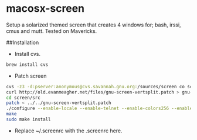 macosx-screen
=============

Setup a solarized themed screen that creates 4 windows for; bash, irssi, cmus and mutt.
Tested on Mavericks.

##Installation
- Install cvs.

```bash
brew install cvs
```
- Patch screen

```bash
cvs -z3 -d:pserver:anonymous@cvs.savannah.gnu.org:/sources/screen co screen
curl http://old.evanmeagher.net/files/gnu-screen-vertsplit.patch > gnu-screen-vertsplit.patch
cd screen/src
patch < ../../gnu-screen-vertsplit.patch
./configure --enable-locale --enable-telnet --enable-colors256 --enable-rxct_osc
make
sudo make install
```

- Replace ~/.screenrc with the .screenrc here.






